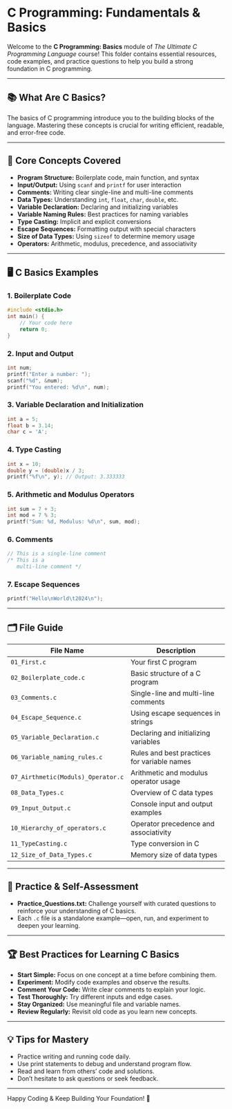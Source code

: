 # C Programming: Fundamentals & Basics

Welcome to the **C Programming: Basics** module of _The Ultimate C Programming Language_ course! This folder contains essential resources, code examples, and practice questions to help you build a strong foundation in C programming.

---

## 📚 What Are C Basics?

The basics of C programming introduce you to the building blocks of the language. Mastering these concepts is crucial for writing efficient, readable, and error-free code.

---

## 🧩 Core Concepts Covered

- **Program Structure:** Boilerplate code, main function, and syntax
- **Input/Output:** Using `scanf` and `printf` for user interaction
- **Comments:** Writing clear single-line and multi-line comments
- **Data Types:** Understanding `int`, `float`, `char`, `double`, etc.
- **Variable Declaration:** Declaring and initializing variables
- **Variable Naming Rules:** Best practices for naming variables
- **Type Casting:** Implicit and explicit conversions
- **Escape Sequences:** Formatting output with special characters
- **Size of Data Types:** Using `sizeof` to determine memory usage
- **Operators:** Arithmetic, modulus, precedence, and associativity

---

## 🖥️ C Basics Examples

### 1. Boilerplate Code

```c
#include <stdio.h>
int main() {
    // Your code here
    return 0;
}
```

### 2. Input and Output

```c
int num;
printf("Enter a number: ");
scanf("%d", &num);
printf("You entered: %d\n", num);
```

### 3. Variable Declaration and Initialization

```c
int a = 5;
float b = 3.14;
char c = 'A';
```

### 4. Type Casting

```c
int x = 10;
double y = (double)x / 3;
printf("%f\n", y); // Output: 3.333333
```

### 5. Arithmetic and Modulus Operators

```c
int sum = 7 + 3;
int mod = 7 % 3;
printf("Sum: %d, Modulus: %d\n", sum, mod);
```

### 6. Comments

```c
// This is a single-line comment
/* This is a
   multi-line comment */
```

### 7. Escape Sequences

```c
printf("Hello\nWorld\t2024\n");
```

---

## 🗂️ File Guide

| File Name                         | Description                                         |
|-----------------------------------|-----------------------------------------------------|
| `01_First.c`                      | Your first C program                                |
| `02_Boilerplate_code.c`           | Basic structure of a C program                      |
| `03_Comments.c`                   | Single-line and multi-line comments                 |
| `04_Escape_Sequence.c`            | Using escape sequences in strings                   |
| `05_Variable_Declaration.c`       | Declaring and initializing variables                |
| `06_Variable_naming_rules.c`      | Rules and best practices for variable names         |
| `07_Airthmetic(Moduls)_Operator.c`| Arithmetic and modulus operator usage               |
| `08_Data_Types.c`                 | Overview of C data types                            |
| `09_Input_Output.c`               | Console input and output examples                   |
| `10_Hierarchy_of_operators.c`     | Operator precedence and associativity               |
| `11_TypeCasting.c`                | Type conversion in C                                |
| `12_Size_of_Data_Types.c`         | Memory size of data types                           |

---

## 📝 Practice & Self-Assessment

- **Practice_Questions.txt:** Challenge yourself with curated questions to reinforce your understanding of C basics.
- Each `.c` file is a standalone example—open, run, and experiment to deepen your learning.

---

## 🏆 Best Practices for Learning C Basics

- **Start Simple:** Focus on one concept at a time before combining them.
- **Experiment:** Modify code examples and observe the results.
- **Comment Your Code:** Write clear comments to explain your logic.
- **Test Thoroughly:** Try different inputs and edge cases.
- **Stay Organized:** Use meaningful file and variable names.
- **Review Regularly:** Revisit old code as you learn new concepts.

---

## 💡 Tips for Mastery

- Practice writing and running code daily.
- Use print statements to debug and understand program flow.
- Read and learn from others’ code and solutions.
- Don’t hesitate to ask questions or seek feedback.

---

Happy Coding & Keep Building Your Foundation! 🚀
